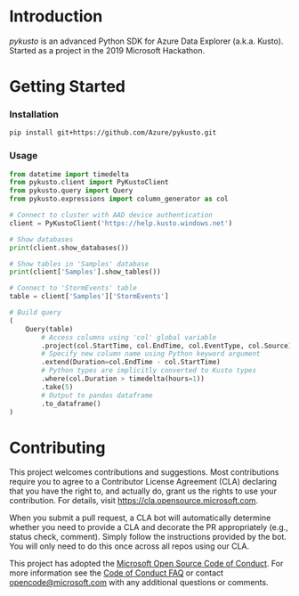 # Introduction 
_pykusto_ is an advanced Python SDK for Azure Data Explorer (a.k.a. Kusto).  
Started as a project in the 2019 Microsoft Hackathon.

# Getting Started
### Installation
```bash
pip install git+https://github.com/Azure/pykusto.git
```

### Usage
```python
from datetime import timedelta
from pykusto.client import PyKustoClient
from pykusto.query import Query
from pykusto.expressions import column_generator as col

# Connect to cluster with AAD device authentication
client = PyKustoClient('https://help.kusto.windows.net')

# Show databases
print(client.show_databases())

# Show tables in 'Samples' database
print(client['Samples'].show_tables())

# Connect to 'StormEvents' table
table = client['Samples']['StormEvents']

# Build query
(
    Query(table)        
        # Access columns using 'col' global variable 
        .project(col.StartTime, col.EndTime, col.EventType, col.Source)
        # Specify new column name using Python keyword argument   
        .extend(Duration=col.EndTime - col.StartTime)
        # Python types are implicitly converted to Kusto types
        .where(col.Duration > timedelta(hours=1))
        .take(5)
        # Output to pandas dataframe
        .to_dataframe()
) 
```

# Contributing

This project welcomes contributions and suggestions.  Most contributions require you to agree to a
Contributor License Agreement (CLA) declaring that you have the right to, and actually do, grant us
the rights to use your contribution. For details, visit https://cla.opensource.microsoft.com.

When you submit a pull request, a CLA bot will automatically determine whether you need to provide
a CLA and decorate the PR appropriately (e.g., status check, comment). Simply follow the instructions
provided by the bot. You will only need to do this once across all repos using our CLA.

This project has adopted the [Microsoft Open Source Code of Conduct](https://opensource.microsoft.com/codeofconduct/).
For more information see the [Code of Conduct FAQ](https://opensource.microsoft.com/codeofconduct/faq/) or
contact [opencode@microsoft.com](mailto:opencode@microsoft.com) with any additional questions or comments.
